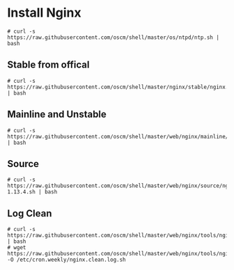 Install Nginx
=============

    # curl -s https://raw.githubusercontent.com/oscm/shell/master/os/ntpd/ntp.sh | bash

## Stable from offical

    # curl -s https://raw.githubusercontent.com/oscm/shell/master/nginx/stable/nginx.sh | bash

## Mainline and Unstable

    # curl -s https://raw.githubusercontent.com/oscm/shell/master/web/nginx/mainline/mainline.sh | bash

## Source

    # curl -s https://raw.githubusercontent.com/oscm/shell/master/web/nginx/source/nginx-1.13.4.sh | bash

Log Clean
-----

	# curl -s https://raw.githubusercontent.com/oscm/shell/master/web/nginx/tools/nginx.clean.log.sh | bash
	# wget https://raw.githubusercontent.com/oscm/shell/master/web/nginx/tools/nginx.clean.log.sh -O /etc/cron.weekly/nginx.clean.log.sh
